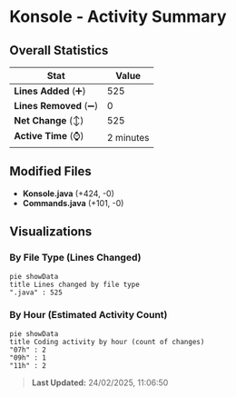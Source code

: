 # Konsole - Activity Summary 

## Overall Statistics

| Stat                   | Value                                                             |
| ---------------------- | ----------------------------------------------------------------- |
| **Lines Added** (➕)   | 525                                          |
| **Lines Removed** (➖) | 0                                        |
| **Net Change** (↕)    | 525                |
| **Active Time** (⌚)   | 2 minutes |


## Modified Files
- **Konsole.java** (+424, -0)
- **Commands.java** (+101, -0)

## Visualizations

### By File Type (Lines Changed)

```mermaid
pie showData
title Lines changed by file type
".java" : 525
```

### By Hour (Estimated Activity Count)

```mermaid
pie showData
title Coding activity by hour (count of changes)
"07h" : 2
"09h" : 1
"11h" : 2
```


> **Last Updated:** 24/02/2025, 11:06:50